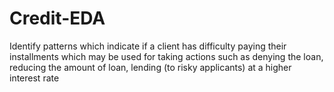 # Credit-EDA
Identify patterns which indicate if a client has difficulty paying their installments which may be used for taking actions such as denying the loan, reducing the amount of loan, lending (to risky applicants) at a higher interest rate
